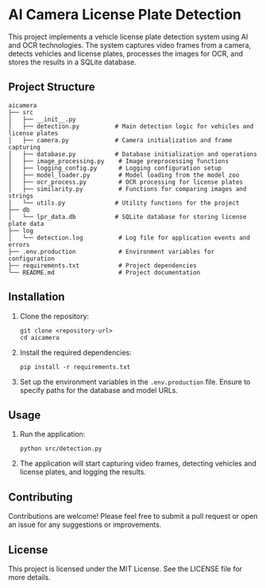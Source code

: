 # AI Camera License Plate Detection

This project implements a vehicle license plate detection system using AI and OCR technologies. The system captures video frames from a camera, detects vehicles and license plates, processes the images for OCR, and stores the results in a SQLite database.

## Project Structure

```
aicamera
├── src
│   ├── __init__.py
│   ├── detection.py          # Main detection logic for vehicles and license plates
│   ├── camera.py             # Camera initialization and frame capturing
│   ├── database.py           # Database initialization and operations
│   ├── image_processing.py    # Image preprocessing functions
│   ├── logging_config.py      # Logging configuration setup
│   ├── model_loader.py        # Model loading from the model zoo
│   ├── ocr_process.py         # OCR processing for license plates
│   ├── similarity.py          # Functions for comparing images and strings
│   └── utils.py              # Utility functions for the project
├── db
│   └── lpr_data.db           # SQLite database for storing license plate data
├── log
│   └── detection.log          # Log file for application events and errors
├── .env.production            # Environment variables for configuration
├── requirements.txt           # Project dependencies
└── README.md                  # Project documentation
```

## Installation

1. Clone the repository:
   ```
   git clone <repository-url>
   cd aicamera
   ```

2. Install the required dependencies:
   ```
   pip install -r requirements.txt
   ```

3. Set up the environment variables in the `.env.production` file. Ensure to specify paths for the database and model URLs.

## Usage

1. Run the application:
   ```
   python src/detection.py
   ```

2. The application will start capturing video frames, detecting vehicles and license plates, and logging the results.

## Contributing

Contributions are welcome! Please feel free to submit a pull request or open an issue for any suggestions or improvements.

## License

This project is licensed under the MIT License. See the LICENSE file for more details.